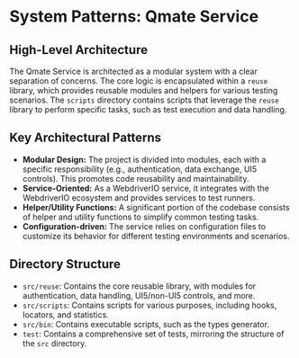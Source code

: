# System Patterns: Qmate Service

## High-Level Architecture
The Qmate Service is architected as a modular system with a clear separation of concerns. The core logic is encapsulated within a `reuse` library, which provides reusable modules and helpers for various testing scenarios. The `scripts` directory contains scripts that leverage the `reuse` library to perform specific tasks, such as test execution and data handling.

## Key Architectural Patterns
- **Modular Design:** The project is divided into modules, each with a specific responsibility (e.g., authentication, data exchange, UI5 controls). This promotes code reusability and maintainability.
- **Service-Oriented:** As a WebdriverIO service, it integrates with the WebdriverIO ecosystem and provides services to test runners.
- **Helper/Utility Functions:** A significant portion of the codebase consists of helper and utility functions to simplify common testing tasks.
- **Configuration-driven:** The service relies on configuration files to customize its behavior for different testing environments and scenarios.

## Directory Structure
- `src/reuse`: Contains the core reusable library, with modules for authentication, data handling, UI5/non-UI5 controls, and more.
- `src/scripts`: Contains scripts for various purposes, including hooks, locators, and statistics.
- `src/bin`: Contains executable scripts, such as the types generator.
- `test`: Contains a comprehensive set of tests, mirroring the structure of the `src` directory.
